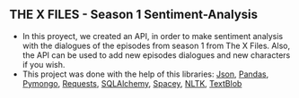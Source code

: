 ## THE X FILES - Season 1 Sentiment-Analysis

- In this proyect, we created an API, in order to make sentiment analysis with the dialogues of the episodes from season 1 from The X Files. Also, the API can be used to add new episodes dialogues and new characters if you wish. 
- This project was done with the help of this libraries: [Json](https://www.json.org/json-en.html), [Pandas](https://pandas.pydata.org/docs), [Pymongo](https://pymongo.readthedocs.io/en/stable/), [Requests](https://docs.python-requests.org/en/master/), [SQLAlchemy](https://docs.sqlalchemy.org/en/14/), [Spacey](https://spacy.io/), [NLTK](https://www.nltk.org/api/nltk.html), [TextBlob](https://textblob.readthedocs.io/en/dev/)
